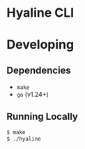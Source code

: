 # Hyaline CLI

# Developing

## Dependencies

* `make`
* `go` (v1.24+)

## Running Locally
```sh
$ make
$ ./hyaline
```